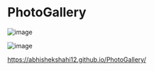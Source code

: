 # PhotoGallery

![image](https://github.com/Abhishekshahi12/PhotoGallery/assets/103334623/ff94e3b8-2c60-4ac5-9b78-ea4f4844fdd5)

![image](https://github.com/Abhishekshahi12/PhotoGallery/assets/103334623/bf987383-f5b4-4f42-829e-475dd0d95a9f)

https://abhishekshahi12.github.io/PhotoGallery/

